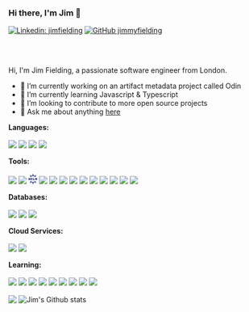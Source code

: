 <!--
**jimmyfielding/jimmyfielding** is a ✨ _special_ ✨ repository because its `README.md` (this file) appears on your GitHub profile.

Here are some ideas to get you started:

- 🔭 I’m currently working on ...
- 🌱 I’m currently learning ...
- 👯 I’m looking to collaborate on ...
- 🤔 I’m looking for help with ...
- 💬 Ask me about ...
- 📫 How to reach me: ...
- 😄 Pronouns: ...
- ⚡ Fun fact: ...
-->
### Hi there, I'm Jim 👋

[![Linkedin: jimfielding](https://img.shields.io/badge/-jimfielding-blue?style=flat-square&logo=Linkedin&logoColor=white&link=https://www.linkedin.com/in/jim-fielding-129339151/)](https://www.linkedin.com/in/jim-fielding-129339151/)
[![GitHub jimmyfielding](https://img.shields.io/github/followers/jimmyfielding?label=follow&style=social)](https://github.com/jimmyfielding)

<br />
<br />

Hi, I'm Jim Fielding, a passionate software engineer from London.

- 🔭 I’m currently working on an artifact metadata project called Odin
- 🌱 I’m currently learning Javascript & Typescript
- 👯 I’m looking to contribute to more open source projects
- 💬 Ask me about anything [here](https://github.com/jimmyfielding/jimmyfielding/issues)

**Languages:**
<br />
<br />
<a><img height="20" src="https://cdn.svgporn.com/logos/gopher.svg"></a>
<a><img height="20" src="https://cdn.svgporn.com/logos/python.svg"></a>
<a><img height="20" src="https://cdn.svgporn.com/logos/java.svg"></a>
<a><img height="20" src="https://cdn.svgporn.com/logos/scala.svg"></a>

**Tools:**
<br />
<br />
<a><img height="20" src="https://cdn.svgporn.com/logos/docker-icon.svg"></a>
<a><img height="20" src="https://cdn.svgporn.com/logos/kubernetes.svg"></a>
<a><img height="20" src="https://raw.githubusercontent.com/cncf/artwork/master/projects/helm/icon/color/helm-icon-color.svg"></a>
<a><img height="20" src="https://cdn.svgporn.com/logos/serverless.svg"></a>
<a><img height="20" src="https://cdn.svgporn.com/logos/prometheus.svg"></a>
<a><img height="20" src="https://cdn.svgporn.com/logos/grafana.svg"></a>
<a><img height="20" src="https://cdn.svgporn.com/logos/vault.svg"></a>
<a><img height="20" src="https://cdn.svgporn.com/logos/git-icon.svg"></a>
<a><img height="20" src="https://cdn.svgporn.com/logos/github-icon.svg"></a>
<a><img height="20" src="https://cdn.svgporn.com/logos/postman.svg"></a>
<a><img height="20" src="https://cdn.svgporn.com/logos/kibana.svg"></a>
<a><img height="20" src="https://cdn.svgporn.com/logos/terraform.svg"></a>
<a><img height="20" src="https://cdn.svgporn.com/logos/sentry.svg"></a>

**Databases:**
<br />
<br />
<a><img height="20" src="https://cdn.svgporn.com/logos/aws-dynamodb.svg"></a>
<a><img height="20" src="https://cdn.svgporn.com/logos/elasticsearch.svg"></a>
<a><img height="20" src="https://cdn.svgporn.com/logos/mysql.svg"></a>

**Cloud Services:**
<br />
<br />
<a><img height="15" src="https://cdn.svgporn.com/logos/aws.svg"></a>
<a><img height="20" src="https://cdn.svgporn.com/logos/google-cloud-platform.svg"></a>

**Learning:**
<br />
<br />
<a><img height="20" src="https://cdn.svgporn.com/logos/javascript.svg"></a>
<a><img height="20" src="https://cdn.svgporn.com/logos/typescript-icon.svg"></a>
<a><img height="20" src="https://cdn.svgporn.com/logos/nodejs-icon.svg"></a>
<a><img height="15" src="https://cdn.svgporn.com/logos/npm.svg"></a>
<a><img height="20" src="https://cdn.svgporn.com/logos/html-5.svg"></a>
<a><img height="20" src="https://cdn.svgporn.com/logos/css-3.svg"></a>
<a><img height="20" src="https://cdn.svgporn.com/logos/react.svg"></a>
<a><img height="20" src="https://cdn.svgporn.com/logos/redux.svg"></a>
<a><img height="20" src="https://cdn.svgporn.com/logos/rust.svg"></a>

<a>
  <img align="center" src="https://github-readme-stats.vercel.app/api/top-langs/?username=jimmyfielding"/>
</a>
<a>
  <img align="center" src="https://github-readme-stats.vercel.app/api?username=jimmyfielding&show_icons=true&line_height=27" alt="Jim's Github stats" />
</a>
